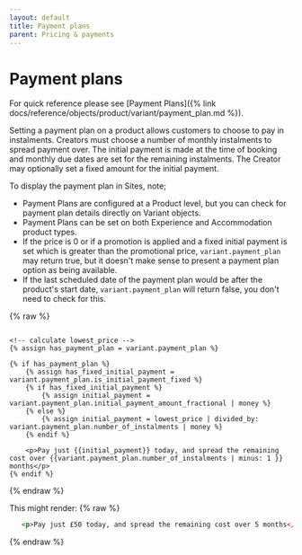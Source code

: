 ```yaml
---
layout: default
title: Payment plans
parent: Pricing & payments
---
```


# Payment plans

For quick reference please see [Payment Plans]({% link docs/reference/objects/product/variant/payment_plan.md %}).

Setting a payment plan on a product allows customers to choose to pay in instalments. Creators must choose a number of monthly instalments to spread payment over. The initial payment is made at the time of booking and monthly due dates are set for the remaining instalments. The Creator may optionally set a fixed amount for the initial payment. 

To display the payment plan in Sites, note;

- Payment Plans are configured at a Product level, but you can check for payment plan details directly on Variant objects. 
- Payment Plans can be set on both Experience and Accommodation product types.
- If the price is 0 or if a promotion is applied and a fixed initial payment is set which is greater than the promotional price, `variant.payment_plan` may return true, but it doesn't make sense to present a payment plan option as being available. 
- If the last scheduled date of the payment plan would be after the product's start date, `variant.payment_plan` will return false, you don't need to check for this.

{% raw %}
```liquid

<!-- calculate lowest_price -->
{% assign has_payment_plan = variant.payment_plan %}

{% if has_payment_plan %}
    {% assign has_fixed_initial_payment = variant.payment_plan.is_initial_payment_fixed %}
    {% if has_fixed_initial_payment %}
        {% assign initial_payment = variant.payment_plan.initial_payment_amount_fractional | money %}
    {% else %}
        {% assign initial_payment = lowest_price | divided_by: variant.payment_plan.number_of_instalments | money %}
    {% endif %}

    <p>Pay just {{initial_payment}} today, and spread the remaining cost over {{variant.payment_plan.number_of_instalments | minus: 1 }} months</p>
{% endif %}
```
{% endraw %}

This might render:
{% raw %}
```html
   <p>Pay just £50 today, and spread the remaining cost over 5 months</p>
```
{% endraw %}
